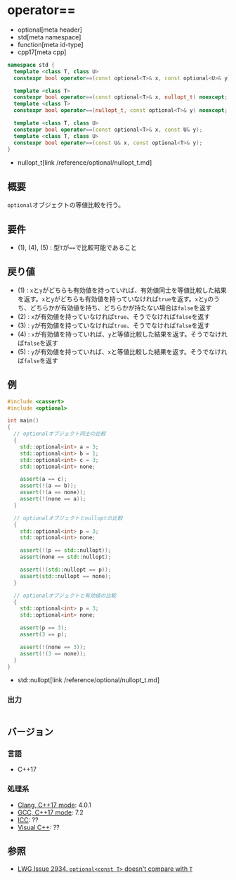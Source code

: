 # operator==
* optional[meta header]
* std[meta namespace]
* function[meta id-type]
* cpp17[meta cpp]

```cpp
namespace std {
  template <class T, class U>
  constexpr bool operator==(const optional<T>& x, const optional<U>& y); // (1)

  template <class T>
  constexpr bool operator==(const optional<T>& x, nullopt_t) noexcept;   // (2)
  template <class T>
  constexpr bool operator==(nullopt_t, const optional<T>& y) noexcept;   // (3)

  template <class T, class U>
  constexpr bool operator==(const optional<T>& x, const U& y);           // (4)
  template <class T, class U>
  constexpr bool operator==(const U& x, const optional<T>& y);           // (5)
}
```
* nullopt_t[link /reference/optional/nullopt_t.md]

## 概要
`optional`オブジェクトの等値比較を行う。


## 要件
- (1), (4), (5) : 型`T`が`==`で比較可能であること


## 戻り値
- (1) : `x`と`y`がどちらも有効値を持っていれば、有効値同士を等値比較した結果を返す。`x`と`y`がどちらも有効値を持っていなければ`true`を返す。`x`と`y`のうち、どちらかが有効値を持ち、どちらかが持たない場合は`false`を返す
- (2) : `x`が有効値を持っていなければ`true`、そうでなければ`false`を返す
- (3) : `y`が有効値を持っていなければ`true`、そうでなければ`false`を返す
- (4) : `x`が有効値を持っていれば、`y`と等値比較した結果を返す。そうでなければ`false`を返す
- (5) : `y`が有効値を持っていれば、`x`と等値比較した結果を返す。そうでなければ`false`を返す


## 例
```cpp example
#include <cassert>
#include <optional>

int main()
{
  // optionalオブジェクト同士の比較
  {
    std::optional<int> a = 3;
    std::optional<int> b = 1;
    std::optional<int> c = 3;
    std::optional<int> none;

    assert(a == c);
    assert(!(a == b));
    assert(!(a == none));
    assert(!(none == a));
  }

  // optionalオブジェクトとnulloptの比較
  {
    std::optional<int> p = 3;
    std::optional<int> none;

    assert(!(p == std::nullopt));
    assert(none == std::nullopt);

    assert(!(std::nullopt == p));
    assert(std::nullopt == none);
  }

  // optionalオブジェクトと有効値の比較
  {
    std::optional<int> p = 3;
    std::optional<int> none;

    assert(p == 3);
    assert(3 == p);

    assert(!(none == 3));
    assert(!(3 == none));
  }
}
```
* std::nullopt[link /reference/optional/nullopt_t.md]

### 出力
```
```

## バージョン
### 言語
- C++17

### 処理系
- [Clang, C++17 mode](/implementation.md#clang): 4.0.1
- [GCC, C++17 mode](/implementation.md#gcc): 7.2
- [ICC](/implementation.md#icc): ??
- [Visual C++](/implementation.md#visual_cpp): ??


## 参照
- [LWG Issue 2934. `optional<const T>` doesn't compare with `T`](https://wg21.cmeerw.net/lwg/issue2934)
